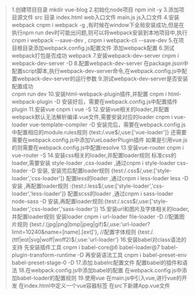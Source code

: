 > 1.创建项目目录
    mkdir vue-blog
> 2.初始化node项目
    npm init -y
> 3.添加项目源文件
src 目录
    index.html  web入口文件
    main.js   js入口文件
> 4.安装webpack
    cnpm i webpack -g   ,有时候在window下全局安装成功,但是在执行npm run dev时可能出问题,则可以将webpack安装到本地项目中,执行  cnpm i webpack --save-dev ,  cnpm i webpack-cli --save-dev
> 5.在项目根目录添加webpack.config.js配置文件
   添加webpack配置
> 6.测试webpack打包是否成功
    webpack
> 7.安装webpack-dev-server
    cnpm i webpack-dev-server -D
> 8.配置webpack-dev-server
    在package.json中配置script脚本,执行webpack-dev-server命令,在webpack.config.js中配置webpack-dev-server的运行参数
> 9.测试webpack-dev-server是否安装配置成功  
    cnpm run dev
> 10.安装html-webpack-plugin插件,并配置
    cnpm i html-webpack-plugin -D
    安装好后，需要在webpack.config.js中配置插件plugin
> 11.安装vue
    cnpm i vue -S
> 12.安装vue相关的loader,并配置
    webpack默认无法解析编译.vue文件,需要安装对应的loader
    cnpm i vue-loader vue-template-compiler -D
    安装完后，需要在webpack.config.js中配置相应的module.rules规则  {test:/\.vue$/,use:['vue-loader']}
    还需要需要在webpack.config.js中添加VueLoaderPlugin插件
    如果是引用vue.js的则需要在webpack.config.js中配置resolve
> 13.安装vue-router
    cnpm i vue-router -S
> 14.安装css相关的loader,并配置loader规则
    标准css的loader,需要安装 style-loader ,css-loader ,通过cnpm i style-loader css-loader -D 安装, 安装完后配置loader规则  {test:/\.css$/,use:['style-loader','css-loader']}
    配置less的loader ,通过cnpm i less-loader less -D 安装 ,再配置loader规则 :{test:/\.less$/,use:['style-loader','css-loader','less-loader']}
    配置scss的loader ,通过cnpm i sass-loader node-sass -D 安装,再配置loader规则:{test:/\.scss$/,use:['style-loader','css-loader','sass-loader']}
> 15.安装url和图片及字体相关的loader,并配置loader规则
    安装loader
    cnpm i url-loader file-loader -D
    //配置图片规则
    {test:/\.(jpg|png|bmp|jpeg|gif)$/,use:'url-loader?limit=10240&name=[name].[ext]'},
    //配置字体规则
    {test:/\.(ttf|eot|svg|woff|woff2)$/,use:'url-loader'}
> 16.安装babel对class语法的支持
    先安装插件工具
    cnpm i babel-core@6 babel-loader@7 babel-plugin-transform-runtime -D
    再安装语法工具
    cnpm i babel-preset-env babel-preset-stage-0 -D
> 17.添加.babelrc配置文件
    配置babel的插件和语法
> 18.在webpack.config.js中添加babel的配置
    在webpack.config.js中添加babel-loader的配置规则
> 19.使用vue
    在main.js中引入vue,进行vue的开发
    在index.html中定义一个vue容器标签
    在src下新建App.vue文件

